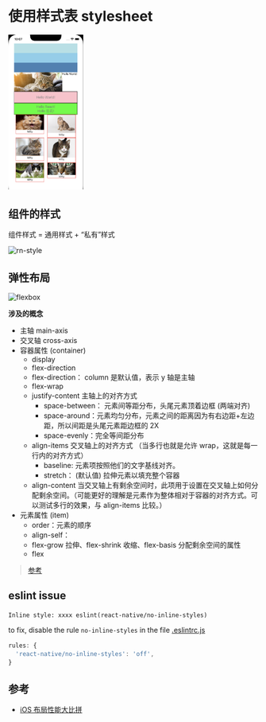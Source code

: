 # 使用样式表 stylesheet

<p>
<img src="../../docs/c03.png" width="30%" />
</p>

## 组件的样式

组件样式 = 通用样式 + “私有”样式

![rn-style](https://static001.geekbang.org/resource/image/2d/9c/2d0dbe2764f676b3bac28330b7ba969c.jpg?wh=1920x1047)

## 弹性布局

![flexbox](https://developer.mozilla.org/en-US/docs/Learn/CSS/CSS_layout/Flexbox/flex_terms.png)

**涉及的概念**
- 主轴 main-axis
- 交叉轴 cross-axis
- 容器属性 (container) 
   - display
   - flex-direction
   - flex-direction： column 是默认值，表示 y 轴是主轴
   - flex-wrap
   - justify-content 主轴上的对齐方式
      - space-between： 元素间等距分布，头尾元素顶着边框 (两端对齐)
      - space-around：元素均匀分布，元素之间的距离因为有右边距+左边距，所以间距是头尾元素距边框的 2X
      - space-evenly：完全等间距分布
   - align-items 交叉轴上的对齐方式 （当多行也就是允许 wrap，这就是每一行内的对齐方式）
      - baseline: 元素项按照他们的文字基线对齐。
      - stretch： (默认值) 拉伸元素以填充整个容器
   - align-content 当交叉轴上有剩余空间时，此项用于设置在交叉轴上如何分配剩余空间。（可能更好的理解是元素作为整体相对于容器的对齐方式。可以测试多行的效果，与 align-items 比较。）
- 元素属性 (item)
   - order：元素的顺序
   - align-self：
   - flex-grow 拉伸、flex-shrink 收缩、flex-basis 分配剩余空间的属性
   - flex

>[参考](https://chinese.freecodecamp.org/news/the-ultimate-guide-to-flexbox-learning-through-examples/)

## eslint issue

```
Inline style: xxxx eslint(react-native/no-inline-styles)
```

to fix, disable the rule `no-inline-styles` in the file [.eslintrc.js](../../.eslintrc.js)

```javascript
rules: {
  'react-native/no-inline-styles': 'off',
}
```

## 参考

- [iOS 布局性能大比拼](https://github.com/layoutBox/LayoutFrameworkBenchmark)
